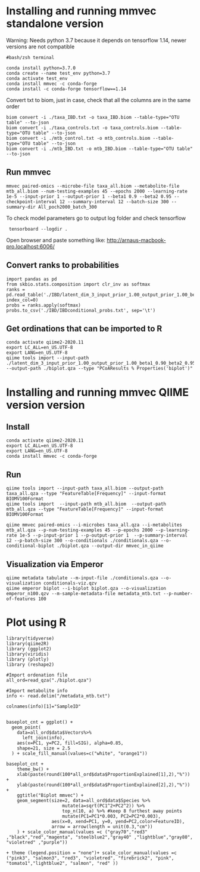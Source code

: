 Installing and running mmvec  standalone version
===

Warning: Needs python 3.7 because it depends on tensorflow 1.14, newer versions are not compatible

```{sh}
#bash/zsh terminal

conda install python=3.7.0
conda create --name test_env python=3.7
conda activate test_env
conda install mmvec -c conda-forge 
conda install -c conda-forge tensorflow==1.14  
```

Convert txt to biom, just in case, check that all the columns are in the same order

```{sh}
biom convert -i ./taxa_IBD.txt -o taxa_IBD.biom --table-type="OTU table" --to-json   
biom convert -i ./taxa_controls.txt -o taxa_controls.biom --table-type="OTU table" --to-json
biom convert -i ./mtb_control.txt -o mtb_controls.biom --table-type="OTU table" --to-json 
biom convert -i ./mtb_IBD.txt -o mtb_IBD.biom --table-type="OTU table" --to-json     
```

Run mmvec
---

```{sh}
mmvec paired-omics --microbe-file taxa_all.biom --metabolite-file mtb_all.biom --num-testing-examples 45 --epochs 2000 --learning-rate 1e-5 --input-prior 1 --output-prior 1 --beta1 0.9 --beta2 0.95 --checkpoint-interval 12 --summary-interval 12 --batch-size 300 --summary-dir All_poch2000_batch_300
```

To check model parameters go to output log folder and check tensorflow 

```{sh}
 tensorboard --logdir .
```

Open browser and paste something like: http://arnaus-macbook-pro.localhost:6006/


Convert ranks to probabilities
---

```{py}
import pandas as pd
from skbio.stats.composition import clr_inv as softmax
ranks = pd.read_table('./IBD/latent_dim_3_input_prior_1.00_output_prior_1.00_beta1_0.90_beta2_0.95_ranks.txt', index_col=0)
probs = ranks.apply(softmax)
probs.to_csv('./IBD/IBDconditional_probs.txt', sep='\t')
```

Get ordinations that can be imported to R
---
```{sh}
conda activate qiime2-2020.11  
export LC_ALL=en_US.UTF-8
export LANG=en_US.UTF-8
qiime tools import --input-path ./latent_dim_3_input_prior_1.00_output_prior_1.00_beta1_0.90_beta2_0.95_ordination.txt --output-path ./biplot.qza --type "PCoAResults % Properties('biplot')"
```


Installing and running mmvec QIIME version version
===


Install
---

```{sh}
conda activate qiime2-2020.11  
export LC_ALL=en_US.UTF-8
export LANG=en_US.UTF-8
conda install mmvec -c conda-forge
```

Run
---
```{sh}
qiime tools import --input-path taxa_all.biom --output-path taxa_all.qza --type "FeatureTable[Frequency]" --input-format BIOMV100Format
qiime tools import  --input-path mtb_all.biom  --output-path mtb_all.qza --type "FeatureTable[Frequency]" --input-format BIOMV100Format

qiime mmvec paired-omics --i-microbes taxa_all.qza --i-metabolites mtb_all.qza --p-num-testing-examples 45 --p-epochs 2000 --p-learning-rate 1e-5 --p-input-prior 1 --p-output-prior 1  --p-summary-interval 12 --p-batch-size 300 --o-conditionals ./conditionals.qza --o-conditional-biplot ./biplot.qza --output-dir mmvec_in_qiime 
```

Visualization via Emperor
----

```{sh}
qiime metadata tabulate --m-input-file ./conditionals.qza --o-visualization conditionals-viz.qzv
qiime emperor biplot --i-biplot biplot.qza --o-visualization emperor_n100.qzv --m-sample-metadata-file metadata_mtb.txt --p-number-of-features 100
```


Plot using R
===

```{r}
library(tidyverse)
library(qiime2R)
library (ggplot2)
library(viridis)
library (plotly)
library (reshape2)

#Import ordenation file
all_ord=read_qza("./biplot.qza")

#Import metabolite info
info <- read.delim("/metadata_mtb.txt")

colnames(info)[1]="SampleID"


baseplot_cnt = ggplot() + 
  geom_point(
    data=all_ord$data$Vectors%>%
      left_join(info),
    aes(x=PC1, y=PC2, fill=SIG), alpha=0.85, 
    shape=21, size = 2.5
  ) + scale_fill_manual(values=c("white", "orange1"))

baseplot_cnt +
    theme_bw() +
    xlab(paste(round(100*all_ord$data$ProportionExplained[1],2),"%")) +
    ylab(paste(round(100*all_ord$data$ProportionExplained[2],2),"%")) +
    ggtitle("Biplot mmvec") +
    geom_segment(size=2, data=all_ord$data$Species %>% 
                     mutate(a=sqrt(PC1^2+PC2^2)) %>% 
                     top_n(10, a) %>% #keep 8 furthest away points
                     mutate(PC1=PC1*0.003, PC2=PC2*0.003), 
                 aes(x=0, xend=PC1, y=0, yend=PC2,color=FeatureID),
                 arrow = arrow(length = unit(0.3,"cm"))
    ) + scale_color_manual(values =c ("gray70","red3" ,"black","red","magenta", "steelblue2","gray40" ,"lightblue","gray80", "violetred" ,"purple"))

+ theme (legend.position = "none")+ scale_color_manual(values =c ("pink3", "salmon3", "red3", "violetred", "firebrick2", "pink", "tomato1","lightblue2", "salmon", "red" ))

```

